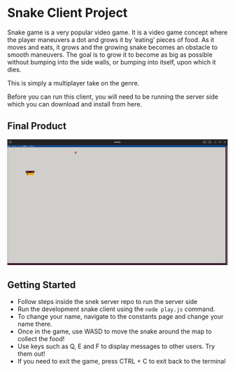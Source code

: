 # Snake Client Project

Snake game is a very popular video game. It is a video game concept where the player maneuvers a dot and grows it by ‘eating’ pieces of food. As it moves and eats, it grows and the growing snake becomes an obstacle to smooth maneuvers. The goal is to grow it to become as big as possible without bumping into the side walls, or bumping into itself, upon which it dies.

This is simply a multiplayer take on the genre.

Before you can run this client, you will need to be running the server side which you can download and install from here. 

## Final Product

!["Starting screen for snake game"](./Snake_starting_screen.png)



## Getting Started

- Follow steps inside the snek server repo to run the server side
- Run the development snake client using the `node play.js` command.
- To change your name, navigate to the constants page and change your name there.
- Once in the game, use WASD to move the snake around the map to collect the food!
- Use keys such as Q, E and F to display messages to other users. Try them out!
- If you need to exit the game, press CTRL + C to exit back to the terminal